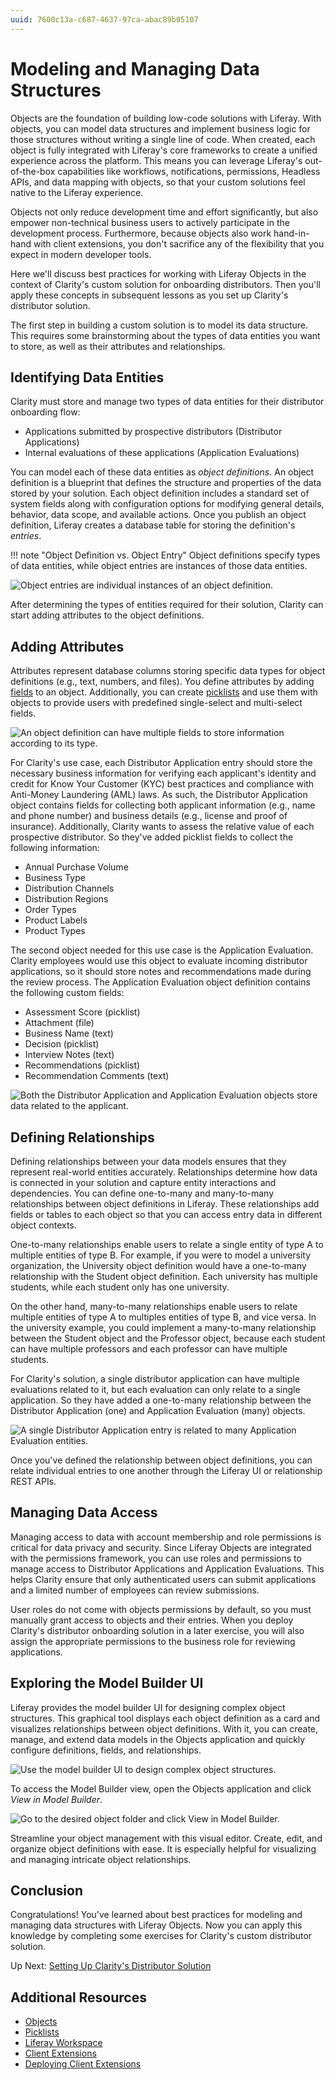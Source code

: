 ```yaml
---
uuid: 7600c13a-c687-4637-97ca-abac89b05107
---
```

# Modeling and Managing Data Structures

<!--TASK: improve intro-->

Objects are the foundation of building low-code solutions with Liferay. With objects, you can model data structures and implement business logic for those structures without writing a single line of code. When created, each object is fully integrated with Liferay's core frameworks to create a unified experience across the platform. This means you can leverage Liferay's out-of-the-box capabilities like workflows, notifications, permissions, Headless APIs, and data mapping with objects, so that your custom solutions feel native to the Liferay experience.

Objects not only reduce development time and effort significantly, but also empower non-technical business users to actively participate in the development process. Furthermore, because objects also work hand-in-hand with client extensions, you don't sacrifice any of the flexibility that you expect in modern developer tools.

<!--TASK: Add diagram for modeling 'data structures'-->

Here we'll discuss best practices for working with Liferay Objects in the context of Clarity's custom solution for onboarding distributors. Then you'll apply these concepts in subsequent lessons as you set up Clarity's distributor solution.

The first step in building a custom solution is to model its data structure. This requires some brainstorming about the types of data entities you want to store, as well as their attributes and relationships.

## Identifying Data Entities

Clarity must store and manage two types of data entities for their distributor onboarding flow:

* Applications submitted by prospective distributors (Distributor Applications)
* Internal evaluations of these applications (Application Evaluations)

You can model each of these data entities as *object definitions*. An object definition is a blueprint that defines the structure and properties of the data stored by your solution. Each object definition includes a standard set of system fields along with configuration options for modifying general details, behavior, data scope, and available actions. Once you publish an object definition, Liferay creates a database table for storing the definition's *entries*.

!!! note "Object Definition vs. Object Entry"
    Object definitions specify types of data entities, while object entries are instances of those data entities.

![Object entries are individual instances of an object definition.](./modeling-and-managing-data-structures/images/01.png)

After determining the types of entities required for their solution, Clarity can start adding attributes to the object definitions.

## Adding Attributes

Attributes represent database columns storing specific data types for object definitions (e.g., text, numbers, and files). You define attributes by adding [fields](https://learn.liferay.com/en/w/dxp/building-applications/objects/creating-and-managing-objects/fields) to an object. Additionally, you can create [picklists](https://learn.liferay.com/w/dxp/liferay-development/objects/picklists) and use them with objects to provide users with predefined single-select and multi-select fields.

<!--TASK: Introduce picklists.-->

![An object definition can have multiple fields to store information according to its type.](./modeling-and-managing-data-structures/images/02.png)

For Clarity's use case, each Distributor Application entry should store the necessary business information for verifying each applicant's identity and credit for Know Your Customer (KYC) best practices and compliance with Anti-Money Laundering (AML) laws. As such, the Distributor Application object contains fields for collecting both applicant information (e.g., name and phone number) and business details (e.g., license and proof of insurance). Additionally, Clarity wants to assess the relative value of each prospective distributor. So they've added picklist fields to collect the following information:

* Annual Purchase Volume
* Business Type
* Distribution Channels
* Distribution Regions
* Order Types
* Product Labels
* Product Types

The second object needed for this use case is the Application Evaluation. Clarity employees would use this object to evaluate incoming distributor applications, so it should store notes and recommendations made during the review process. The Application Evaluation object definition contains the following custom fields:

* Assessment Score (picklist)
* Attachment (file)
* Business Name (text)
* Decision (picklist)
* Interview Notes (text)
* Recommendations (picklist)
* Recommendation Comments (text)

<!--TASK: Maybe reevaluate how this information is presented. It feels strange to list only the picklists for distributor application while listing all of the fields for the application evaluation object.-->

![Both the Distributor Application and Application Evaluation objects store data related to the applicant.](./modeling-and-managing-data-structures/images/03.png)

## Defining Relationships

Defining relationships between your data models ensures that they represent real-world entities accurately. Relationships determine how data is connected in your solution and capture entity interactions and dependencies. You can define one-to-many and many-to-many relationships between object definitions in Liferay. These relationships add fields or tables to each object so that you can access entry data in different object contexts.

One-to-many relationships enable users to relate a single entity of type A to multiple entities of type B. For example, if you were to model a university organization, the University object definition would have a one-to-many relationship with the Student object definition. Each university has multiple students, while each student only has one university.

On the other hand, many-to-many relationships enable users to relate multiple entities of type A to multiples entities of type B, and vice versa. In the university example, you could implement a many-to-many relationship between the Student object and the Professor object, because each student can have multiple professors and each professor can have multiple students.

For Clarity's solution, a single distributor application can have multiple evaluations related to it, but each evaluation can only relate to a single application. So they have added a one-to-many relationship between the Distributor Application (one) and Application Evaluation (many) objects.

![A single Distributor Application entry is related to many Application Evaluation entities.](./modeling-and-managing-data-structures/images/04.png)

Once you've defined the relationship between object definitions, you can relate individual entries to one another through the Liferay UI or relationship REST APIs.

## Managing Data Access

Managing access to data with account membership and role permissions is critical for data privacy and security. Since Liferay Objects are integrated with the permissions framework, you can use roles and permissions to manage access to Distributor Applications and Application Evaluations. This helps Clarity ensure that only authenticated users can submit applications and a limited number of employees can review submissions.

<!--TASK: ![]() -->

User roles do not come with objects permissions by default, so you must manually grant access to objects and their entries. When you deploy Clarity's distributor onboarding solution in a later exercise, you will also assign the appropriate permissions to the business role for reviewing applications.

<!--
## Moving Data Structures between Environments

If you want to migrate custom data structures between environments, you can export and import object definitions as JSON files. These files include the definition’s complete schema such as its configurations, fields, actions, and relationships. You can then use these files to create batch client extensions for importing the structure into Liferay instances.

!!! note
    To use the batch client extension for object definitions, you must export the definition using Liferay's Data Migration Center as a JSONT file. This feature is currently in beta.
-->

## Exploring the Model Builder UI

Liferay provides the model builder UI for designing complex object structures. This graphical tool displays each object definition as a card and visualizes relationships between object definitions. With it, you can create, manage, and extend data models in the Objects application and quickly configure definitions, fields, and relationships.

![Use the model builder UI to design complex object structures.](./modeling-and-managing-data-structures/images/05.png)

To access the Model Builder view, open the Objects application and click *View in Model Builder*.

![Go to the desired object folder and click View in Model Builder.](./modeling-and-managing-data-structures/images/06.png)

Streamline your object management with this visual editor. Create, edit, and organize object definitions with ease. It is especially helpful for visualizing and managing intricate object relationships.

<!--TASK: Adapt into a UI reference/demo similar to the Page Builder UI overview.-->

## Conclusion

Congratulations! You've learned about best practices for modeling and managing data structures with Liferay Objects. Now you can apply this knowledge by completing some exercises for Clarity's custom distributor solution.

Up Next: [Setting Up Clarity's Distributor Solution](./setting-up-claritys-distributor-solution.md)

## Additional Resources

* [Objects](https://learn.liferay.com/w/dxp/liferay-development/objects)
* [Picklists](https://learn.liferay.com/w/dxp/liferay-development/objects/picklists)
* [Liferay Workspace](https://learn.liferay.com/web/guest/w/dxp/building-applications/tooling/liferay-workspace)
* [Client Extensions](https://learn.liferay.com/w/dxp/liferay-development/building-applications/client-extensions)
* [Deploying Client Extensions](https://learn.liferay.com/w/dxp/building-applications/client-extensions/working-with-client-extensions#deploying-to-your-liferay-instance)